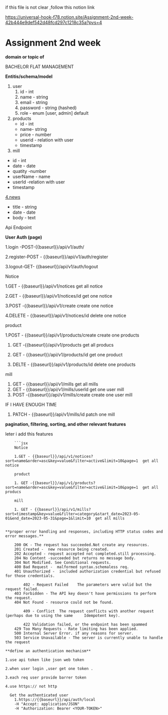 
if this file is not clear ,follow this notion link

https://universal-hook-f78.notion.site/Assignment-2nd-week-42b444e9def542d48fcd297c1218c35a?pvs=4

# Assignment 2nd week

**domain or topic of**

BACHELOR FLAT MANAGEMENT

**Entitis/schema/model**

1. user
    1. id - int
    2. name - string
    3. email - string
    4. password - string (hashed)
    5. role - enum [user, admin] default 
2. products
    - id - int
    - name- string
    - price - number
    - userid - relation with user
    - timestamp
3. mill
- id - int
- date - date
- quatity -number
- userName - name
- userId  -relation with user
- timestamp

[4.news](http://4.news)

- title - string
- date - date
- body - text

Api Endpoint

**User Auth (page)**

1.login -POST-{{baseurl}}/api/v1/auth/

2.register-POST - {{baseurl}}/api/v1/auth/register

3.logout-GET- {{baseurl}}/api/v1/auth/logout

Notice

1.GET - {{baseurl}}/api/v1/notices   get all notice

2.GET - {{baseurl}}/api/v1/notices/id   get one notice

3.POST -{{baseurl}}/api/v1/create    create one notice

4.DELETE - {{baseurl}}/api/v1/notices/id        delete one notice

product

1.POST - {{baseurl}}/api/v1/products/create    create one products

1. GET -{{baseurl}}/api/v1/products   get all producs

2. GET - {{baseurl}}/api/v1/products/id  get one product

1. DELTE - {{baseurl}}/api/v1/products/id        delete one products

mill

1. GET - {{baseurl}}/api/v1/mills    get all mills
2. GET - {{baseurl}}/api/v1/mills/userId get one user mill
3. POST -{{baseurl}}/api/v1/mills/create   create one user mill

IF I HAVE ENOUGH TIME 

1. PATCH - {{baseurl}}/api/v1/mills/id   patch one  mill

**pagination, filtering, sorting, and other relevant features**

leter i add this features

        ```jsx
        Notice

        1.GET - {{baseurl}}/api/v1/notices?sort=name&order=asc&key=value&filter=active&limit=10&page=1  get all notice

        product

        1. GET -{{baseurl}}/api/v1/products?sort=name&order=asc&key=value&filter=active&limit=10&page=1  get all producs

        mill

        1. GET - {{baseurl}}/api/v1/mills?sort=timestamp&key=value&filter=category&start_date=2023-05-01&end_date=2023-05-31&page=1&limit=10  get all mills
```

**proper error handling and responses, including HTTP status codes and error messages.** 

	200	OK - The request has succeeded.Not create any resources.
	201	Created -  new resource being created.
	202	Accepted - request accepted not completed.still processing.
	204	No Content -succeeded but returns no message body.
	304	Not Modified. See Conditional requests.
	400	Bad Request -  malformed syntax.schemaless req.
	401	Unauthorized -  included authorization credential but refused for those credentials.

        402 - Request Failed	The parameters were valid but the request failed.
	403	Forbidden - The API key doesn't have permissions to perform the request.
	404	Not Found - resource could not be found. 

        409 - Conflict	The request conflicts with another request (perhaps due to using the same     Idempotent key).

        422	Validation failed, or the endpoint has been spammed
	429	Too Many Requests - Rate limiting has been applied.
	500	Internal Server Error. if any reasons for server.
	503	Service Unavailable - The server is currently unable to handle the request

**define an authentication mechanism**

1.use api token like json web token

2.when user login ,user get one token .

3.each req user provide barrer token

4.use https:// not http

  Get the authenticated user
    1.https://{{baseurl}}/api/auth/local
	-H "Accept: application/JSON"
    -H "Authorization: Bearer <YOUR-TOKEN>"
